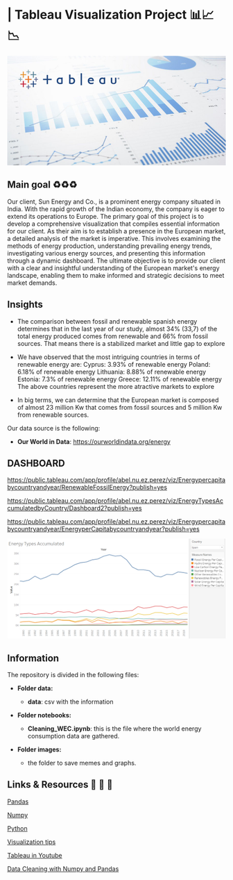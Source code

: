 
#  | Tableau Visualization Project 📊📈📉

![](https://github.com/abelnperez/Visualization-Project-/blob/main/images/Tableau.jpg)

## Main goal ♻♻♻ 

Our client, Sun Energy and Co., is a prominent energy company situated in India. With the rapid growth of the Indian economy, the company is eager to extend its operations to Europe. The primary goal of this project is to develop a comprehensive visualization that compiles essential information for our client. As their aim is to establish a presence in the European market, a detailed analysis of the market is imperative. This involves examining the methods of energy production, understanding prevailing energy trends, investigating various energy sources, and presenting this information through a dynamic dashboard. The ultimate objective is to provide our client with a clear and insightful understanding of the European market's energy landscape, enabling them to make informed and strategic decisions to meet market demands.

## Insights 
- The comparison between fossil and renewable spanish energy determines that in the last year of our study, almost 34% (33,7) of the total energy produced comes from renewable and 66% from fossil sources. That means there is a stabilized market and little gap to explore 

- We have observed that the most intriguing countries in terms of renewable energy are:
   Cyprus: 3.93% of renewable energy
   Poland: 6.18% of renewable energy
   Lithuania: 8.88% of renewable energy
   Estonia: 7.3% of renewable energy
   Greece: 12.11% of renewable energy
   The above countries represent the more atractive markets to explore

- In big terms, we can determine that the European market is composed of almost 23 million Kw that comes from fossil sources and 5 million Kw from renewable sources.


Our data source is the following:

   - **Our World in Data**: https://ourworldindata.org/energy


## DASHBOARD  

https://public.tableau.com/app/profile/abel.nu.ez.perez/viz/Energypercapitabycountryandyear/RenewableFossilEnergy?publish=yes

https://public.tableau.com/app/profile/abel.nu.ez.perez/viz/EnergyTypesAccumulatedbyCountry/Dashboard2?publish=yes

https://public.tableau.com/app/profile/abel.nu.ez.perez/viz/Energypercapitabycountryandyear/EnergyperCapitabycountryandyear?publish=yes


![](https://github.com/abelnperez/Visualization-Project-/blob/main/images/Captura.PNG)

## Information  

The repository is divided in the following files:

- **Folder data:**

   - **data**: csv with the information

- **Folder notebooks:**

   - **Cleaning_WEC.ipynb**: this is the file where the world energy consumption data are gathered. 

- **Folder images:**
   - the folder to save memes and graphs.
   


## Links & Resources 📂 📂 📂 

[Pandas](https://pandas.pydata.org/docs/)

[Numpy](https://numpy.org/doc/1.18/)

[Python](https://docs.python.org/3/library/functions.html)

[Visualization tips](https://boostlabs.com/blog/10-types-of-data-visualization-tools/)

[Tableau in Youtube](https://www.youtube.com/c/tableausoftware/featured)

[Data Cleaning with Numpy and Pandas](https://realpython.com/python-data-cleaning-numpy-pandas/#python-data-cleaning-recap-and-resources)

